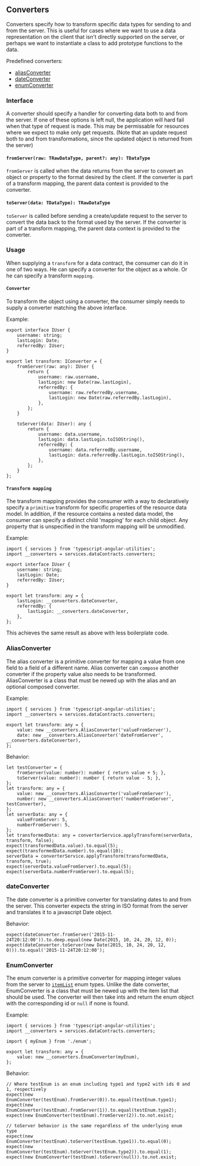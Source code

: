 ## Converters
Converters specify how to transform specific data types for sending to and from the server. This is useful for cases where we want to use a data representation on the client that isn't directly supported on the server, or perhaps we want to instantiate a class to add prototype functions to the data.

Predefined converters:
* [aliasConverter](#aliasconverter)
* [dateConverter](#dateconverter)
* [enumConverter](#enumconverter)

### Interface
A converter should specify a handler for converting data both to and from the server. If one of these options is left null, the application will hard fail when that type of request is made. This may be permissable for resources where we expect to make only get requests. (Note that an update request both to and from transformations, since the updated object is returned from the server)

#### `fromServer(raw: TRawDataType, parent?: any): TDataType`
`fromServer` is called when the data returns from the server to convert an object or property to the format desired by the client. If the converter is part of a transform mapping, the parent data context is provided to the converter.

#### `toServer(data: TDataType): TRawDataType`
`toServer` is called before sending a create/update request to the server to convert the data back to the format used by the server. If the converter is part of a transform mapping, the parent data context is provided to the converter.

### Usage
When supplying a `transform` for a data contract, the consumer can do it in one of two ways. He can specify a converter for the object as a whole. Or he can specify a transform `mapping`.

#### `Converter`
To transform the object using a converter, the consumer simply needs to supply a converter matching the above interface.

Example:
```
export interface IUser {
	username: string;
	lastLogin: Date;
	referredBy: IUser;
}

export let transform: IConverter = {
	fromServer(raw: any): IUser {
		return {
			username: raw.username,
			lastLogin: new Date(raw.lastLogin),
			referredBy: {
				username: raw.referredBy.username,
				lastLogin: new Date(raw.referredBy.lastLogin),
			},
		};
	}

	toServer(data: IUser): any {
		return {
			username: data.username,
			lastLogin: data.lastLogin.toISOString(),
			referredBy: {
				username: data.referredBy.username,
				lastLogin: data.referredBy.lastLogin.toISOString(),
			},
		};
	}
};
```

#### `Transform mapping`
The transform mapping provides the consumer with a way to declaratively specify a `primitive` transform for specific properties of the resource data model. In addition, if the resource contains a nested data model, the consumer can specify a distinct child 'mapping' for each child object. Any property that is unspecified in the transform mapping will be unmodified.

Example:
```
import { services } from 'typescript-angular-utilities';
import __converters = services.dataContracts.converters;

export interface IUser {
	username: string;
	lastLogin: Date;
	referredBy: IUser;
}

export let transform: any = {
	lastLogin: __converters.dateConverter,
	referredBy: {
		lastLogin: __converters.dateConverter,
	},
};
```
This achieves the same result as above with less boilerplate code.

### AliasConverter
The alias converter is a primitive converter for mapping a value from one field to a field of a different name. Alias converter can `compose` another converter if the property value also needs to be transformed. AliasConverter is a class that must be newed up with the alias and an optional composed converter.

Example:
```
import { services } from 'typescript-angular-utilities';
import __converters = services.dataContracts.converters;

export let transform: any = {
	value: new __converters.AliasConverter('valueFromServer'),
	date: new __converters.AliasConverter('dateFromServer', __converters.dateConverter),
};
```
Behavior:
```
let testConverter = {
	fromServer(value: number): number { return value + 5; },
	toServer(value: number): number { return value - 5; },
};
let transform: any = {
	value: new __converters.AliasConverter('valueFromServer'),
	number: new __converters.AliasConverter('numberFromServer', testConverter),
};
let serverData: any = {
	valueFromServer: 5,
	numberFromServer: 5,
};
let transformedData: any = converterService.applyTransform(serverData, transform, false);
expect(transformedData.value).to.equal(5);
expect(transformedData.number).to.equal(10);
serverData = converterService.applyTransform(transformedData, transform, true);
expect(serverData.valueFromServer).to.equal(5);
expect(serverData.numberFromServer).to.equal(5);
```

### dateConverter
The date converter is a primitive converter for translating dates to and from the server. This converter expects the string in ISO format from the server and translates it to a javascript Date object.

Behavior:
```
expect(dateConverter.fromServer('2015-11-24T20:12:00')).to.deep.equal(new Date(2015, 10, 24, 20, 12, 0));
expect(dateConverter.toServer(new Date(2015, 10, 24, 20, 12, 0))).to.equal('2015-11-24T20:12:00');
```

### EnumConverter
The enum converter is a primitive converter for mapping integer values from the server to [`itemList`](../../../types/itemList.md) enum types. Unlike the date converter, EnumConverter is a class that must be newed up with the item list that should be used. The converter will then take ints and return the enum object with the corresponding id or `null` if none is found.

Example:
```
import { services } from 'typescript-angular-utilities';
import __converters = services.dataContracts.converters;

import { myEnum } from './enum';

export let transform: any = {
	value: new __converters.EnumConverter(myEnum),
};
```
Behavior:
```
// Where testEnum is an enum including type1 and type2 with ids 0 and 1, respectively
expect(new EnumConverter(testEnum).fromServer(0)).to.equal(testEnum.type1);
expect(new EnumConverter(testEnum).fromServer(1)).to.equal(testEnum.type2);
expect(new EnumConverter(testEnum).fromServer(2)).to.not.exist;

// toServer behavior is the same regardless of the underlying enum type
expect(new EnumConverter(testEnum).toServer(testEnum.type1)).to.equal(0);
expect(new EnumConverter(testEnum).toServer(testEnum.type2)).to.equal(1);
expect(new EnumConverter(testEnum).toServer(null)).to.not.exist;
```
